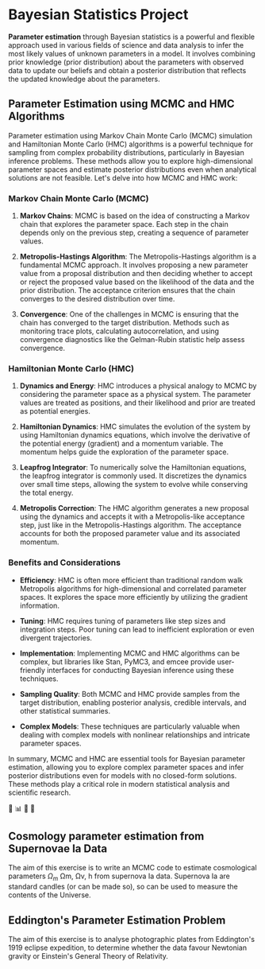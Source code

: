 # Bayesian Statistics Project
**Parameter estimation** through Bayesian statistics is a powerful and flexible approach used in various fields of science and data analysis to infer the most likely values of unknown parameters in a model. It involves combining prior knowledge (prior distribution) about the parameters with observed data to update our beliefs and obtain a posterior distribution that reflects the updated knowledge about the parameters.

## Parameter Estimation using MCMC and HMC Algorithms

Parameter estimation using Markov Chain Monte Carlo (MCMC) simulation and Hamiltonian Monte Carlo (HMC) algorithms is a powerful technique for sampling from complex probability distributions, particularly in Bayesian inference problems. These methods allow you to explore high-dimensional parameter spaces and estimate posterior distributions even when analytical solutions are not feasible. Let's delve into how MCMC and HMC work:

### Markov Chain Monte Carlo (MCMC)

1. **Markov Chains**: MCMC is based on the idea of constructing a Markov chain that explores the parameter space. Each step in the chain depends only on the previous step, creating a sequence of parameter values.

2. **Metropolis-Hastings Algorithm**: The Metropolis-Hastings algorithm is a fundamental MCMC approach. It involves proposing a new parameter value from a proposal distribution and then deciding whether to accept or reject the proposed value based on the likelihood of the data and the prior distribution. The acceptance criterion ensures that the chain converges to the desired distribution over time.

3. **Convergence**: One of the challenges in MCMC is ensuring that the chain has converged to the target distribution. Methods such as monitoring trace plots, calculating autocorrelation, and using convergence diagnostics like the Gelman-Rubin statistic help assess convergence.

### Hamiltonian Monte Carlo (HMC)

1. **Dynamics and Energy**: HMC introduces a physical analogy to MCMC by considering the parameter space as a physical system. The parameter values are treated as positions, and their likelihood and prior are treated as potential energies.

2. **Hamiltonian Dynamics**: HMC simulates the evolution of the system by using Hamiltonian dynamics equations, which involve the derivative of the potential energy (gradient) and a momentum variable. The momentum helps guide the exploration of the parameter space.

3. **Leapfrog Integrator**: To numerically solve the Hamiltonian equations, the leapfrog integrator is commonly used. It discretizes the dynamics over small time steps, allowing the system to evolve while conserving the total energy.

4. **Metropolis Correction**: The HMC algorithm generates a new proposal using the dynamics and accepts it with a Metropolis-like acceptance step, just like in the Metropolis-Hastings algorithm. The acceptance accounts for both the proposed parameter value and its associated momentum.

### Benefits and Considerations

- **Efficiency**: HMC is often more efficient than traditional random walk Metropolis algorithms for high-dimensional and correlated parameter spaces. It explores the space more efficiently by utilizing the gradient information.

- **Tuning**: HMC requires tuning of parameters like step sizes and integration steps. Poor tuning can lead to inefficient exploration or even divergent trajectories.

- **Implementation**: Implementing MCMC and HMC algorithms can be complex, but libraries like Stan, PyMC3, and emcee provide user-friendly interfaces for conducting Bayesian inference using these techniques.

- **Sampling Quality**: Both MCMC and HMC provide samples from the target distribution, enabling posterior analysis, credible intervals, and other statistical summaries.

- **Complex Models**: These techniques are particularly valuable when dealing with complex models with nonlinear relationships and intricate parameter spaces.

In summary, MCMC and HMC are essential tools for Bayesian parameter estimation, allowing you to explore complex parameter spaces and infer posterior distributions even for models with no closed-form solutions. These methods play a critical role in modern statistical analysis and scientific research.

:rocket: :bar_chart: :microscope: 📖 
##  Cosmology parameter estimation from Supernovae Ia Data
The aim of this exercise is to write an MCMC code to estimate cosmological parameters $\Omega_m$ Ωm, Ωv, h from supernova
Ia data. Supernova Ia are standard candles (or can be made so), so can be used to measure the contents
of the Universe.


## Eddington's Parameter Estimation Problem
​The aim of this exercise is to analyse photographic plates from Eddington's 1919 eclipse expedition, to determine whether the data favour Newtonian gravity or Einstein's General Theory of Relativity.


